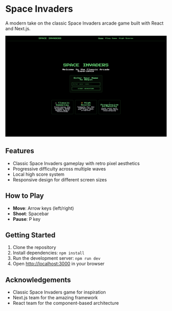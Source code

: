 # Space Invaders

A modern take on the classic Space Invaders arcade game built with React and Next.js.

![Space Invaders Screenshot](/public/demo.png)

## Features

- Classic Space Invaders gameplay with retro pixel aesthetics
- Progressive difficulty across multiple waves
- Local high score system
- Responsive design for different screen sizes

## How to Play

- **Move**: Arrow keys (left/right)
- **Shoot**: Spacebar
- **Pause**: P key

## Getting Started

1. Clone the repository
2. Install dependencies: `npm install`
3. Run the development server: `npm run dev`
4. Open [http://localhost:3000](http://localhost:3000) in your browser

## Acknowledgements

- Classic Space Invaders game for inspiration
- Next.js team for the amazing framework
- React team for the component-based architecture
